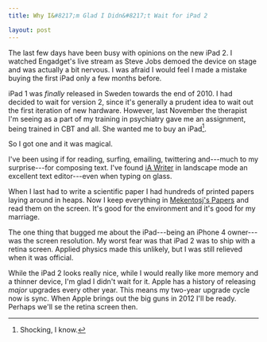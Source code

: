 ```yaml
---
title: Why I&#8217;m Glad I Didn&#8217;t Wait for iPad 2

layout: post
---
```


The last few days have been busy with opinions on the new iPad 2. I watched Engadget's live stream as Steve Jobs demoed the device on stage and was actually a bit nervous. I was afraid I would feel I made a mistake buying the first iPad only a few months before.

iPad 1 was *finally* released in Sweden towards the end of 2010. I had decided to wait for version 2, since it's generally a prudent idea to wait out the first iteration of new hardware. However, last November the therapist I'm seeing as a part of my training in psychiatry gave me an assignment, being trained in CBT and all. She wanted me to buy an iPad[^1].

So I got one and it was magical.

I've been using if for reading, surfing, emailing, twittering and---much to my surprise---for composing text. I've found [iA Writer][1] in landscape mode an excellent text editor---even when typing on glass.

When I last had to write a scientific paper I had hundreds of printed papers laying around in heaps. Now I keep everything in [Mekentosj's Papers][2] and read them on the screen. It's good for the environment and it's good for my marriage.

The one thing that bugged me about the iPad---being an iPhone 4 owner---was the screen resolution. My worst fear was that iPad 2 was to ship with a retina screen. Applied physics made this unlikely, but I was still relieved when it was official.

While the iPad 2 looks really nice, while I would really like more memory and a thinner device, I'm glad I didn't wait for it. Apple has a history of releasing *major* upgrades every other year. This means my two-year upgrade cycle now is sync. When Apple brings out the big guns in 2012 I'll be ready. Perhaps we'll se the retina screen then.

[1]: http://www.informationarchitects.jp/en/writer-for-ipad/
[2]: http://www.mekentosj.com/papers/

[^1]: Shocking, I know.